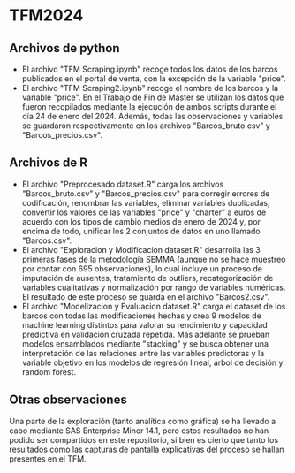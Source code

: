 # TFM2024

## Archivos de python
- El archivo "TFM Scraping.ipynb" recoge todos los datos de los barcos publicados en el portal de venta, con la excepción de la variable "price".
- El archivo "TFM Scraping2.ipynb" recoge el nombre de los barcos y la variable "price".
En el Trabajo de Fin de Máster se utilizan los datos que fueron recopilados mediante la ejecución de ambos scripts durante el día 24 de enero del 2024. Además, todas las observaciones y variables se guardaron respectivamente en los archivos "Barcos_bruto.csv" y "Barcos_precios.csv".

## Archivos de R
- El archivo "Preprocesado dataset.R" carga los archivos "Barcos_bruto.csv" y "Barcos_precios.csv" para corregir errores de codificación, renombrar las variables, eliminar variables duplicadas, convertir los valores de las variables "price" y "charter" a euros de acuerdo con los tipos de cambio medios de enero de 2024 y, por encima de todo, unificar los 2 conjuntos de datos en uno llamado "Barcos.csv".
- El archivo "Exploracion y Modificacion dataset.R" desarrolla las 3 primeras fases de la metodología SEMMA (aunque no se hace muestreo por contar con 695 observaciones), lo cual incluye un proceso de imputación de ausentes, tratamiento de outliers, recategorización de variables cualitativas y normalización por rango de variables numéricas. El resultado de este proceso se guarda en el archivo "Barcos2.csv".
- El archivo "Modelizacion y Evaluacion dataset.R" carga el dataset de los barcos con todas las modificaciones hechas y crea 9 modelos de machine learning distintos para valorar su rendimiento y capacidad predictiva en validación cruzada repetida. Más adelante se prueban modelos ensamblados mediante "stacking" y se busca obtener una interpretación de las relaciones entre las variables predictoras y la variable objetivo en los modelos de regresión lineal, árbol de decisión y random forest.

## Otras observaciones
Una parte de la exploración (tanto analítica como gráfica) se ha llevado a cabo mediante SAS Enterprise Miner 14.1, pero estos resultados no han podido ser compartidos en este repositorio, si bien es cierto que tanto los resultados como las capturas de pantalla explicativas del proceso se hallan presentes en el TFM.
